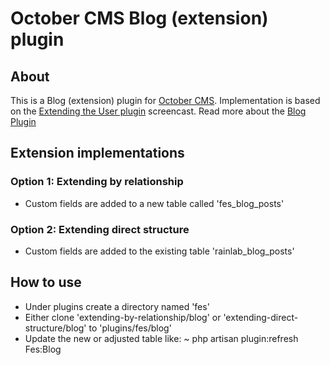 # October CMS Blog (extension) plugin

## About

This is a Blog (extension) plugin for [October CMS](https://octobercms.com).
Implementation is based on the [Extending the User plugin](https://vimeo.com/108040919) screencast.
Read more about the [Blog Plugin](https://octobercms.com/plugin/rainlab-blog)

## Extension implementations

### Option 1: Extending by relationship

- Custom fields are added to a new table called 'fes_blog_posts'

### Option 2: Extending direct structure

- Custom fields are added to the existing table 'rainlab_blog_posts'

## How to use 

- Under plugins create a directory named 'fes'
- Either clone 'extending-by-relationship/blog' or 'extending-direct-structure/blog' to 'plugins/fes/blog' 
- Update the new or adjusted table like: ~ php artisan plugin:refresh Fes:Blog


